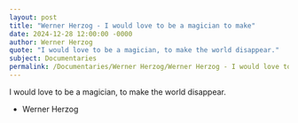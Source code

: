 ```yaml
---
layout: post
title: "Werner Herzog - I would love to be a magician to make"
date: 2024-12-28 12:00:00 -0000
author: Werner Herzog
quote: "I would love to be a magician, to make the world disappear."
subject: Documentaries
permalink: /Documentaries/Werner Herzog/Werner Herzog - I would love to be a magician to make
---
```


I would love to be a magician, to make the world disappear.

- Werner Herzog
